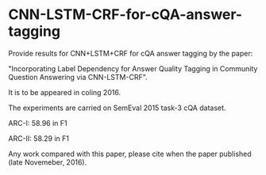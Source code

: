 # CNN-LSTM-CRF-for-cQA-answer-tagging
Provide results for CNN+LSTM+CRF for cQA answer tagging by the paper:

"Incorporating Label Dependency for Answer Quality Tagging in Community Question Answering via CNN-LSTM-CRF".

It is to be appeared in coling 2016.

The experiments are carried on SemEval 2015 task-3 cQA dataset.

ARC-I: 58.96 in F1

ARC-II: 58.29 in F1

Any work compared with this paper, please cite when the paper published (late Novemeber, 2016).
